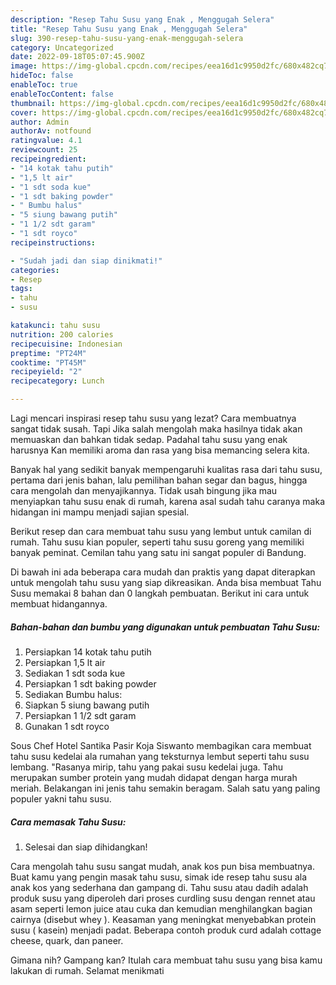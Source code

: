 ```yaml
---
description: "Resep Tahu Susu yang Enak , Menggugah Selera"
title: "Resep Tahu Susu yang Enak , Menggugah Selera"
slug: 390-resep-tahu-susu-yang-enak-menggugah-selera
category: Uncategorized
date: 2022-09-18T05:07:45.900Z
image: https://img-global.cpcdn.com/recipes/eea16d1c9950d2fc/680x482cq70/tahu-susu-foto-resep-utama.jpg
hideToc: false
enableToc: true
enableTocContent: false
thumbnail: https://img-global.cpcdn.com/recipes/eea16d1c9950d2fc/680x482cq70/tahu-susu-foto-resep-utama.jpg
cover: https://img-global.cpcdn.com/recipes/eea16d1c9950d2fc/680x482cq70/tahu-susu-foto-resep-utama.jpg
author: Admin
authorAv: notfound
ratingvalue: 4.1
reviewcount: 25
recipeingredient:
- "14 kotak tahu putih"
- "1,5 lt air"
- "1 sdt soda kue"
- "1 sdt baking powder"
- " Bumbu halus"
- "5 siung bawang putih"
- "1 1/2 sdt garam"
- "1 sdt royco"
recipeinstructions:

- "Sudah jadi dan siap dinikmati!"
categories:
- Resep
tags:
- tahu
- susu

katakunci: tahu susu 
nutrition: 200 calories
recipecuisine: Indonesian
preptime: "PT24M"
cooktime: "PT45M"
recipeyield: "2"
recipecategory: Lunch

---
```



Lagi mencari inspirasi resep tahu susu yang lezat? Cara membuatnya sangat tidak susah. Tapi Jika salah mengolah maka hasilnya tidak akan memuaskan dan bahkan tidak sedap. Padahal tahu susu yang enak harusnya Kan memiliki aroma dan rasa yang bisa memancing selera kita.


Banyak hal yang sedikit banyak mempengaruhi kualitas rasa dari tahu susu, pertama dari jenis bahan, lalu pemilihan bahan segar dan bagus, hingga cara mengolah dan menyajikannya. Tidak usah bingung jika mau menyiapkan tahu susu enak di rumah, karena asal sudah tahu caranya maka hidangan ini mampu menjadi sajian spesial.

Berikut resep dan cara membuat tahu susu yang lembut untuk camilan di rumah. Tahu susu kian populer, seperti tahu susu goreng yang memiliki banyak peminat. Cemilan tahu yang satu ini sangat populer di Bandung.


Di bawah ini ada beberapa cara mudah dan praktis yang dapat diterapkan untuk mengolah tahu susu yang siap dikreasikan. Anda bisa membuat Tahu Susu memakai 8 bahan dan 0 langkah pembuatan. Berikut ini cara untuk membuat hidangannya.

<!--inarticleads1-->

##### Bahan-bahan dan bumbu yang digunakan untuk pembuatan Tahu Susu:

1. Persiapkan 14 kotak tahu putih
1. Persiapkan 1,5 lt air
1. Sediakan 1 sdt soda kue
1. Persiapkan 1 sdt baking powder
1. Sediakan  Bumbu halus:
1. Siapkan 5 siung bawang putih
1. Persiapkan 1 1/2 sdt garam
1. Gunakan 1 sdt royco


Sous Chef Hotel Santika Pasir Koja Siswanto membagikan cara membuat tahu susu kedelai ala rumahan yang teksturnya lembut seperti tahu susu lembang. &#34;Rasanya mirip, tahu yang pakai susu kedelai juga. Tahu merupakan sumber protein yang mudah didapat dengan harga murah meriah. Belakangan ini jenis tahu semakin beragam. Salah satu yang paling populer yakni tahu susu. 

<!--inarticleads2-->

##### Cara memasak Tahu Susu:


1. Selesai dan siap dihidangkan!

Cara mengolah tahu susu sangat mudah, anak kos pun bisa membuatnya. Buat kamu yang pengin masak tahu susu, simak ide resep tahu susu ala anak kos yang sederhana dan gampang di. Tahu susu atau dadih adalah produk susu yang diperoleh dari proses curdling susu dengan rennet atau asam seperti lemon juice atau cuka dan kemudian menghilangkan bagian cairnya (disebut whey ). Keasaman yang meningkat menyebabkan protein susu ( kasein) menjadi padat. Beberapa contoh produk curd adalah cottage cheese, quark, dan paneer. 

Gimana nih? Gampang kan? Itulah cara membuat tahu susu yang bisa kamu lakukan di rumah. Selamat menikmati
